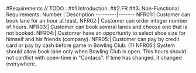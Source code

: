 #Requirements
// TODO : ##1 Introduction. ##2.FR
##3. Non-Functional Requirements:
Number | Description
---------|-------
NFR01:| Customer can book lane for an hour at least.
NFR02:| Customer can order integer number of hours.
NFR03:| Customer can book several lanes and choose one that is not booked.
NFR04:| Customer have an opportunity to select shoe size for himself and his friends (company).
NFR05:| Customer can pay by credit card or pay by cash before game in Bowling Club. (?)
NFR06:| System should allow book lane only when Bowling Club is open. This hours should not conflict with open-time in "Contacs". If time has changed, it changed everywhere.
